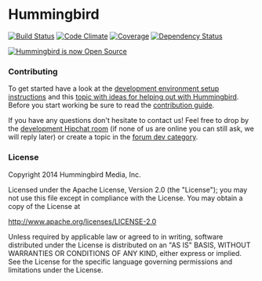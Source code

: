 # Hummingbird

[![Build Status](https://secure.travis-ci.org/hummingbird-me/hummingbird.png?branch=master)](http://travis-ci.org/hummingbird-me/hummingbird) [![Code Climate](https://codeclimate.com/github/hummingbird-me/hummingbird.png)](https://codeclimate.com/github/hummingbird-me/hummingbird) [![Coverage](https://codeclimate.com/github/hummingbird-me/hummingbird/coverage.png)](https://codeclimate.com/github/hummingbird-me/hummingbird) [![Dependency Status](https://gemnasium.com/hummingbird-me/hummingbird.svg)](https://gemnasium.com/hummingbird-me/hummingbird)

[![Hummingbird is now Open Source](http://hummingbird-forum.s3.amazonaws.com/86407dbb64dbecfee0cbd74b759a4b33f70657b74c29.jpg)](http://forums.hummingbird.me/t/hummingbird-is-now-open-source/9870)

### Contributing

To get started have a look at the [development environment setup instructions](https://github.com/hummingbird-me/hummingbird/wiki/Setting-up-a-development-environment) and this [topic with ideas for helping out with Hummingbird](http://forums.hummingbird.me/t/how-to-help-out-with-hummingbird/9390). Before you start working be sure to read the [contribution guide](https://github.com/hummingbird-me/hummingbird/blob/master/CONTRIBUTING.md).

If you have any questions don't hesitate to contact us! Feel free to drop by the [development Hipchat room](https://www.hipchat.com/gIQZzCGPS) (if none of us are online you can still ask, we will reply later) or create a topic in the [forum dev category](http://forums.hummingbird.me/category/dev).

### License

Copyright 2014 Hummingbird Media, Inc.

Licensed under the Apache License, Version 2.0 (the "License");
you may not use this file except in compliance with the License.
You may obtain a copy of the License at

   http://www.apache.org/licenses/LICENSE-2.0

Unless required by applicable law or agreed to in writing, software
distributed under the License is distributed on an "AS IS" BASIS,
WITHOUT WARRANTIES OR CONDITIONS OF ANY KIND, either express or implied.
See the License for the specific language governing permissions and
limitations under the License.

